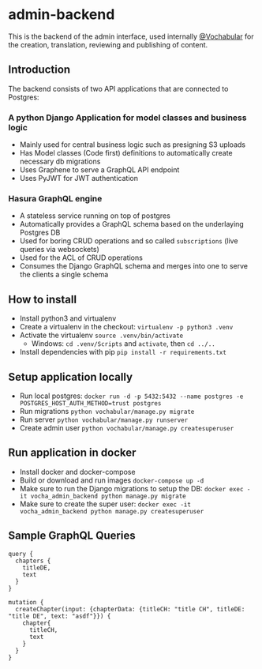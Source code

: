 # admin-backend

This is the backend of the admin interface, used internally [@Vochabular](https://www.vochabular.ch) for the creation, translation, reviewing and publishing of content.

## Introduction

The backend consists of two API applications that are connected to Postgres:

### A python Django Application for model classes and business logic

- Mainly used for central business logic such as presigning S3 uploads
- Has Model classes (Code first) definitions to automatically create necessary db migrations
- Uses Graphene to serve a GraphQL API endpoint
- Uses PyJWT for JWT authentication

### Hasura GraphQL engine
- A stateless service running on top of postgres
- Automatically provides a GraphQL schema based on the underlaying Postgres DB
- Used for boring CRUD operations and so called `subscriptions` (live queries via websockets)
- Used for the ACL of CRUD operations
- Consumes the Django GraphQL schema and merges into one to serve the clients a single schema

## How to install

- Install python3 and virtualenv
- Create a virtualenv in the checkout: `virtualenv -p python3 .venv`
- Activate the virtualenv `source .venv/bin/activate`
    - Windows: `cd .venv/Scripts` and `activate`, then `cd ../..`
- Install dependencies with pip `pip install -r requirements.txt`

## Setup application locally

- Run local postgres: `docker run -d -p 5432:5432 --name postgres -e POSTGRES_HOST_AUTH_METHOD=trust postgres`
- Run migrations `python vochabular/manage.py migrate`
- Run server `python vochabular/manage.py runserver`
- Create admin user `python vochabular/manage.py createsuperuser`

## Run application in docker

- Install docker and docker-compose
- Build or download and run images `docker-compose up -d`
- Make sure to run the Django migrations to setup the DB: `docker exec -it vocha_admin_backend python manage.py migrate`
- Make sure to create the super user: `docker exec -it vocha_admin_backend python manage.py createsuperuser`

## Sample GraphQL Queries

```
query {
  chapters {
    titleDE,
    text
  }
}
```

```
mutation {
  createChapter(input: {chapterData: {titleCH: "title CH", titleDE: "title DE", text: "asdf"}}) {
    chapter{
      titleCH,
      text
    }
  }
}
```

